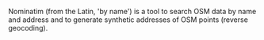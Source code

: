 Nominatim (from the Latin, 'by name') is a tool to search OSM data by name and address and to generate synthetic addresses of OSM points (reverse geocoding).
